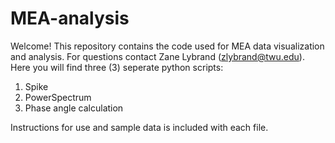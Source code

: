 # MEA-analysis

Welcome! This repository contains the code used for MEA data visualization and analysis. For questions contact Zane Lybrand (zlybrand@twu.edu).
Here you will find three (3) seperate python scripts:
1) Spike 
2) PowerSpectrum
3) Phase angle calculation

Instructions for use and sample data is included with each file. 
